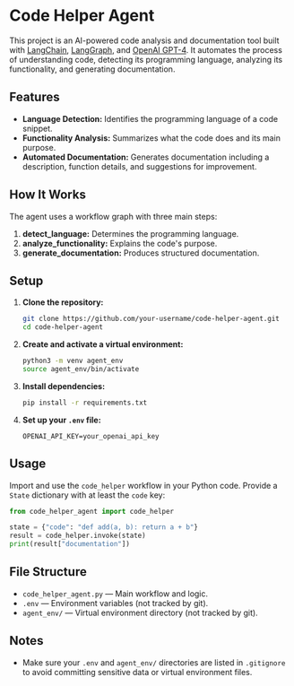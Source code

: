 # Code Helper Agent

This project is an AI-powered code analysis and documentation tool built with [LangChain](https://python.langchain.com/), [LangGraph](https://github.com/langchain-ai/langgraph), and [OpenAI GPT-4](https://platform.openai.com/docs/models/gpt-4). It automates the process of understanding code, detecting its programming language, analyzing its functionality, and generating documentation.

## Features

- **Language Detection:** Identifies the programming language of a code snippet.
- **Functionality Analysis:** Summarizes what the code does and its main purpose.
- **Automated Documentation:** Generates documentation including a description, function details, and suggestions for improvement.

## How It Works

The agent uses a workflow graph with three main steps:
1. **detect_language:** Determines the programming language.
2. **analyze_functionality:** Explains the code's purpose.
3. **generate_documentation:** Produces structured documentation.

## Setup

1. **Clone the repository:**
   ```sh
   git clone https://github.com/your-username/code-helper-agent.git
   cd code-helper-agent
   ```

2. **Create and activate a virtual environment:**
   ```sh
   python3 -m venv agent_env
   source agent_env/bin/activate
   ```

3. **Install dependencies:**
   ```sh
   pip install -r requirements.txt
   ```

4. **Set up your `.env` file:**
   ```
   OPENAI_API_KEY=your_openai_api_key
   ```

## Usage

Import and use the `code_helper` workflow in your Python code. Provide a `State` dictionary with at least the `code` key:

```python
from code_helper_agent import code_helper

state = {"code": "def add(a, b): return a + b"}
result = code_helper.invoke(state)
print(result["documentation"])
```

## File Structure

- `code_helper_agent.py` — Main workflow and logic.
- `.env` — Environment variables (not tracked by git).
- `agent_env/` — Virtual environment directory (not tracked by git).

## Notes

- Make sure your `.env` and `agent_env/` directories are listed in `.gitignore` to avoid committing sensitive data or virtual environment files.